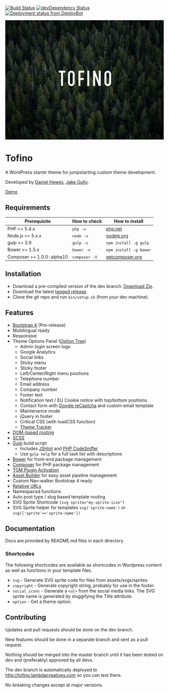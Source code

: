 [![Build Status](https://travis-ci.org/lambdacreatives/tofino.svg)](https://travis-ci.org/lambdacreatives/tofino) [![devDependency Status](https://david-dm.org/lambdacreatives/tofino/dev-status.svg)](https://david-dm.org/lambdacreatives/tofino#info=devDependencies) [![Deployment status from DeployBot](https://lambdacreatives.deploybot.com/badge/77558060036000/47551.svg)](http://deploybot.com)

![Tofino](https://raw.githubusercontent.com/mrchimp/tofino/master/screenshot.png)

# Tofino

A WordPress starter theme for jumpstarting custom theme development.

Developed by [Daniel Hewes](https://github.com/danimalweb), [Jake Gully](https://github.com/mrchimp).

[Demo](http://tofino.lambdacreatives.com)

## Requirements

| Prerequisite              | How to check  | How to install                                  |
| ------------------------- | ------------- | ----------------------------------------------- |
| PHP >= 5.4.x              | `php -v`      | [php.net](http://php.net/manual/en/install.php) |
| Node.js >= 5.x.x          | `node -v`     | [nodejs.org](http://nodejs.org/)                |
| gulp >= 3.9               | `gulp -v`     | `npm install -g gulp`                           |
| Bower >= 1.5.x            | `bower -v`    | `npm install -g bower`                          |
| Composer >= 1.0.0-alpha10 | `composer -V` | [getcomposer.org](http://getcomposer.org)       |

## Installation

* Download a pre-complied version of the dev branch: [Download Zip](http://tofino.lambdacreatives.com/tofino.zip).
* Download the latest [tagged release](https://github.com/lambdacreatives/tofino/releases).
* Clone the git repo and run `bin/setup.sh` (from your dev machine).

## Features

* [Bootstrap 4](http://getbootstrap.com/) (Pre-release)
* Multilingual ready
* Responsive
* Theme Options Panel ([Option Tree](https://github.com/valendesigns/option-tree))
	* Admin login screen logo
	* Google Analytics
	* Social links
	* Sticky menu
	* Sticky footer
	* Left/Center/Right menu positions
	* Telephone number
	* Email address
	* Company number
	* Footer text
	* Notification text / EU Cookie notice with top/bottom positions
	* Contact form with [Google reCaptcha](https://www.google.com/recaptcha) and custom email template
	* Maintenance mode
	* jQuery in footer
	* Critical CSS (with loadCSS function)
	* [Theme Tracker](https://github.com/lambdacreatives/tracker)
* [DOM-based routing](http://goo.gl/EUTi53)
* [SCSS](http://sass-lang.com/)
* [Gulp](http://gulpjs.com/) build script
	* Includes [JSHint](https://github.com/spalger/gulp-jshint) and [PHP CodeSniffer](https://github.com/squizlabs/PHP_CodeSniffer)
	* Use `gulp help` for a full task list with descriptions
* [Bower](http://bower.io/) for front-end package management
* [Composer](https://getcomposer.org/) for PHP package management
* [TGM Plugin Activation](https://github.com/TGMPA/TGM-Plugin-Activation)
* [Asset Builder](https://github.com/austinpray/asset-builder) for easy asset pipeline management
* Custom Nav-walker Bootstrap 4 ready
* [Relative URLs](https://codex.wordpress.org/Function_Reference/wp_make_link_relative)
* Namespaced functions
* Auto post type / slug based template routing
* SVG Sprite Shortcode `[svg sprite="my-sprite-icon"]`
* SVG Sprite helper for templates `svg('sprite-name')` or `svg(['sprite'=>'sprite-name'])`

## Documentation

Docs are provided by README.md files in each directory.

### Shortcodes

The following shortcodes are available as shortcodes in Wordpress content as well as functions in your template files.

* `svg` - Generate SVG sprite code for files from assets/svgs/sprites
* `copyright` - Generate copyright string, probably for use in the footer.
* `social_icons` - Generate a `<ul>` from the social media links. The SVG sprite name is generated by sluggifying the Title attribute.
* `option` - Get a theme option.

## Contributing

Updates and pull requests should be done on the dev branch.

New features should be done in a separate branch and sent as a pull request.

Nothing should be merged into the master branch until it has been tested on dev and (preferably) approved by all devs.

The dev branch is automatically deployed to http://tofino.lambdacreatives.com so you can test there.

No breaking changes except at major versions.
